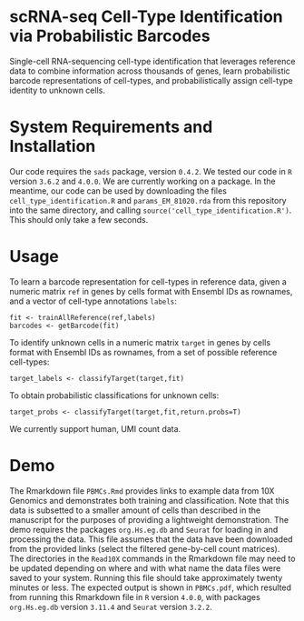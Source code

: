 # scRNA-seq Cell-Type Identification via Probabilistic Barcodes

Single-cell RNA-sequencing cell-type identification that leverages reference data to combine information across thousands of genes, learn probabilistic barcode representations of cell-types, and probabilistically assign cell-type identity to unknown cells.

# System Requirements and Installation

Our code requires the ```sads``` package, version ```0.4.2```. We tested our code in ```R``` version ```3.6.2``` and ```4.0.0```. We are currently working on a package. In the meantime, our code can be used by downloading the files ```cell_type_identification.R``` and ```params_EM_81020.rda``` from this repository into the same directory, and calling ```source('cell_type_identification.R')```. This should only take a few seconds. 

# Usage

To learn a barcode representation for cell-types in reference data, given a numeric matrix ```ref``` in genes by cells format with Ensembl IDs as rownames, and a vector of cell-type annotations ```labels```:

```
fit <- trainAllReference(ref,labels)
barcodes <- getBarcode(fit)
```

To identify unknown cells in a numeric matrix ```target``` in genes by cells format with Ensembl IDs as rownames, from a set of possible reference cell-types:

```
target_labels <- classifyTarget(target,fit)
```

To obtain probabilistic classifications for unknown cells:

```
target_probs <- classifyTarget(target,fit,return.probs=T)
```

We currently support human, UMI count data. 

# Demo

The Rmarkdown file ```PBMCs.Rmd``` provides links to example data from 10X Genomics and demonstrates both training and classification. Note that this data is subsetted to a smaller amount of cells than described in the manuscript for the purposes of providing a lightweight demonstration. The demo requires the packages ```org.Hs.eg.db``` and ```Seurat``` for loading in and processing the data. This file assumes that the data have been downloaded from the provided links (select the filtered gene-by-cell count matrices). The directories in the ```Read10X``` commands in the Rmarkdown file may need to be updated depending on where and with what name the data files were saved to your system. Running this file should take approximately twenty minutes or less. The expected output is shown in ```PBMCs.pdf```, which resulted from running this Rmarkdown file in ```R``` version ```4.0.0```, with packages ```org.Hs.eg.db``` version ```3.11.4``` and ```Seurat``` version ```3.2.2```.
